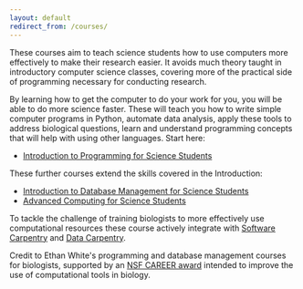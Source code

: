 ```yaml
---
layout: default
redirect_from: /courses/
---
```

These courses aim to teach science students how to use computers more effectively to make their research easier. It avoids much theory taught in introductory computer science classes, covering more of the practical side of programming necessary for conducting research. 

By learning how to get the computer to do your work for you, you will be able to do more science faster. These will teach you how to write simple computer programs in Python, automate data analysis, apply these tools to address biological questions, learn and understand programming concepts that will help with using other languages.  Start here:

* [Introduction to Programming for Science Students](/programming)

These further courses extend the skills covered in the Introduction:

* [Introduction to Database Management for Science Students](/databases)
* [Advanced Computing for Science Students](/advanced)

To tackle the challenge of training biologists to more effectively use
computational resources these course actively integrate
with [Software Carpentry](http://software-carpentry.org) and
[Data Carpentry](http://datacarpentry.org).

Credit to Ethan White's programming and database management
courses for biologists, supported by an [NSF CAREER award](http://nsf.gov/awardsearch/showAward?AWD_ID=0953694) intended
to improve the use of computational tools in biology.  
